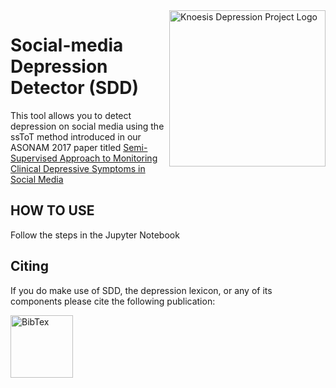 <img src="http://knoesis.org/resources/images/knoesis_depression_logo.jpg" align="right" alt="Knoesis Depression Project Logo" width="250"/>

# Social-media Depression Detector (SDD) 
This tool allows you to detect depression on social media using the ssToT method introduced in our ASONAM 2017 paper titled [Semi-Supervised Approach to Monitoring Clinical Depressive Symptoms in Social Media](https://scholar.google.com/citations?view_op=view_citation&hl=en&user=9lW-nmEAAAAJ&citation_for_view=9lW-nmEAAAAJ:5nxA0vEk-isC)

## HOW TO USE ##

Follow the steps in the Jupyter Notebook

## Citing ##

If you do make use of SDD, the depression lexicon, or any of its components please cite the following publication:

<a href="https://scholar.googleusercontent.com/citations?view_op=export_citations&user=9lW-nmEAAAAJ&s=9lW-nmEAAAAJ:5nxA0vEk-isC&citsig=AMstHGQAAAAAWbxAP9iNGWMBzCYhzXVDjtBJKKLMpX5e&hl=en&cit_fmt=0" target="_blank">
<img src="https://upload.wikimedia.org/wikipedia/commons/thumb/3/30/BibTeX_logo.svg/2000px-BibTeX_logo.svg.png" alt="BibTex" width="100"/></a>
